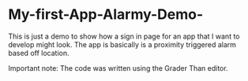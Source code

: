 # My-first-App-Alarmy-Demo-
This is just a demo to show how a sign in page for an app that I want to develop might look. The app is basically is a proximity triggered alarm based off location.

Important note: The code was written using the Grader Than editor.
